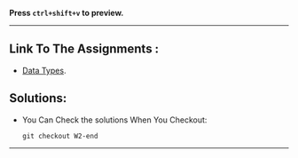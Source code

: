 **Press `ctrl+shift+v` to preview.**

---

## Link To The Assignments :

- [Data Types](https://elzero.org/typescript-assignments-lessons-from-12-to-21/).

## Solutions:

- You Can Check the solutions When You Checkout:

  ```git
  git checkout W2-end
  ```

---